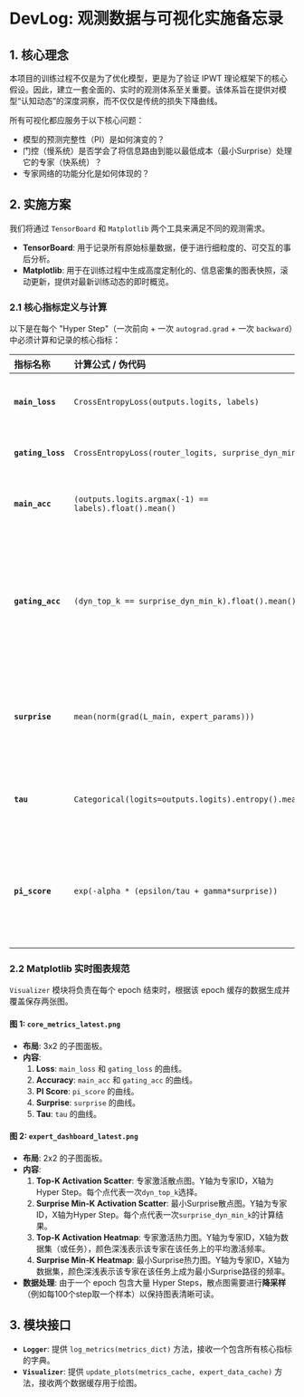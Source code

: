 # DevLog: 观测数据与可视化实施备忘录

## 1. 核心理念

本项目的训练过程不仅是为了优化模型，更是为了验证 IPWT 理论框架下的核心假设。因此，建立一套全面的、实时的观测体系至关重要。该体系旨在提供对模型“认知动态”的深度洞察，而不仅仅是传统的损失下降曲线。

所有可视化都应服务于以下核心问题：
- 模型的预测完整性（PI）是如何演变的？
- 门控（慢系统）是否学会了将信息路由到能以最低成本（最小Surprise）处理它的专家（快系统）？
- 专家网络的功能分化是如何体现的？

## 2. 实施方案

我们将通过 `TensorBoard` 和 `Matplotlib` 两个工具来满足不同的观测需求。

- **TensorBoard**: 用于记录所有原始标量数据，便于进行细粒度的、可交互的事后分析。
- **Matplotlib**: 用于在训练过程中生成高度定制化的、信息密集的图表快照，滚动更新，提供对最新训练动态的即时概览。

### 2.1 核心指标定义与计算

以下是在每个 "Hyper Step"（一次前向 + 一次 `autograd.grad` + 一次 `backward`）中必须计算和记录的核心指标：

| 指标名称 | 计算公式 / 伪代码 | 记录工具 | 描述 |
| :--- | :--- | :--- | :--- |
| **`main_loss`** | `CrossEntropyLoss(outputs.logits, labels)` | TB, Matplotlib | 模型的标准预测损失。 |
| **`gating_loss`** | `CrossEntropyLoss(router_logits, surprise_dyn_min_k)` | TB, Matplotlib | 门控的元学习损失。 |
| **`main_acc`** | `(outputs.logits.argmax(-1) == labels).float().mean()` | TB, Matplotlib | 模型的标准预测准确率。 |
| **`gating_acc`** | `(dyn_top_k == surprise_dyn_min_k).float().mean()` | TB, Matplotlib | 门控路由的“正确率”，衡量其选择是否与最小Surprise专家一致。 |
| **`surprise`** | `mean(norm(grad(L_main, expert_params)))` | TB, Matplotlib | **仅由 `L_main` 产生的**专家参数平均梯度范数。 |
| **`tau`** | `Categorical(logits=outputs.logits).entropy().mean()` | TB, Matplotlib | 模型输出的平均不确定性（熵）。 |
| **`pi_score`** | `exp(-alpha * (epsilon/tau + gamma*surprise))` | TB, Matplotlib | 预测完整性分数，综合评估模型的“认知健康度”。 |

### 2.2 Matplotlib 实时图表规范

`Visualizer` 模块将负责在每个 epoch 结束时，根据该 epoch 缓存的数据生成并覆盖保存两张图。

#### 图 1: `core_metrics_latest.png`

- **布局**: 3x2 的子图面板。
- **内容**:
  1. **Loss**: `main_loss` 和 `gating_loss` 的曲线。
  2. **Accuracy**: `main_acc` 和 `gating_acc` 的曲线。
  3. **PI Score**: `pi_score` 的曲线。
  4. **Surprise**: `surprise` 的曲线。
  5. **Tau**: `tau` 的曲线。

#### 图 2: `expert_dashboard_latest.png`

- **布局**: 2x2 的子图面板。
- **内容**:
  1. **Top-K Activation Scatter**: 专家激活散点图。Y轴为专家ID，X轴为Hyper Step。每个点代表一次`dyn_top_k`选择。
  2. **Surprise Min-K Activation Scatter**: 最小Surprise散点图。Y轴为专家ID，X轴为Hyper Step。每个点代表一次`surprise_dyn_min_k`的计算结果。
  3. **Top-K Activation Heatmap**: 专家激活热力图。Y轴为专家ID，X轴为数据集（或任务），颜色深浅表示该专家在该任务上的平均激活频率。
  4. **Surprise Min-K Heatmap**: 最小Surprise热力图。Y轴为专家ID，X轴为数据集，颜色深浅表示该专家在该任务上成为最小Surprise路径的频率。
- **数据处理**: 由于一个 epoch 包含大量 Hyper Steps，散点图需要进行**降采样**（例如每100个step取一个样本）以保持图表清晰可读。

## 3. 模块接口

- **`Logger`**: 提供 `log_metrics(metrics_dict)` 方法，接收一个包含所有核心指标的字典。
- **`Visualizer`**: 提供 `update_plots(metrics_cache, expert_data_cache)` 方法，接收两个数据缓存用于绘图。